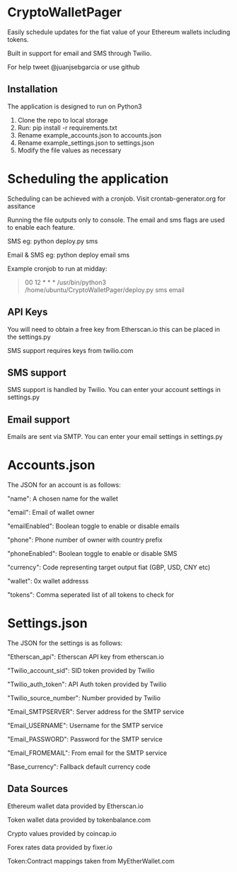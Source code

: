 # CryptoWalletPager
Easily schedule updates for the fiat value of your Ethereum wallets including tokens.

Built in support for email and SMS through Twilio.

For help tweet @juanjsebgarcia or use github

## Installation
The application is designed to run on Python3
1. Clone the repo to local storage
2. Run: pip install -r requirements.txt
3. Rename example_accounts.json to accounts.json
4. Rename example_settings.json to settings.json
5. Modify the file values as necessary

# Scheduling the application
Scheduling can be achieved with a cronjob. Visit crontab-generator.org for assitance

Running the file outputs only to console. The email and sms flags are used to enable each feature.

SMS eg: python deploy.py sms

Email & SMS eg: python deploy email sms

Example cronjob to run at midday:
>00 12 * * * /usr/bin/python3 /home/ubuntu/CryptoWalletPager/deploy.py sms email

## API Keys
You will need to obtain a free key from Etherscan.io this can be placed in the settings.py

SMS support requires keys from twilio.com

## SMS support
SMS support is handled by Twilio. You can enter your account settings in settings.py

## Email support
Emails are sent via SMTP. You can enter your email settings in settings.py

# Accounts.json
The JSON for an account is as follows:

"name": A chosen name for the wallet

"email": Email of wallet owner

"emailEnabled": Boolean toggle to enable or disable emails

"phone": Phone number of owner with country prefix

"phoneEnabled": Boolean toggle to enable or disable SMS

"currency": Code representing target output fiat (GBP, USD, CNY etc)

"wallet": 0x wallet addresss

"tokens": Comma seperated list of all tokens to check for

# Settings.json

The JSON for the settings is as follows:

"Etherscan_api": Etherscan API key from etherscan.io

"Twilio_account_sid": SID token provided by Twilio

"Twilio_auth_token": API Auth token provided by Twilio

"Twilio_source_number": Number provided by Twilio

"Email_SMTPSERVER": Server address for the SMTP service

"Email_USERNAME": Username for the SMTP service

"Email_PASSWORD": Password for the SMTP service

"Email_FROMEMAIL": From email for the SMTP service

"Base_currency": Fallback default currency code

## Data Sources
Ethereum wallet data provided by Etherscan.io

Token wallet data provided by tokenbalance.com

Crypto values provided by coincap.io

Forex rates data provided by fixer.io

Token:Contract mappings taken from MyEtherWallet.com